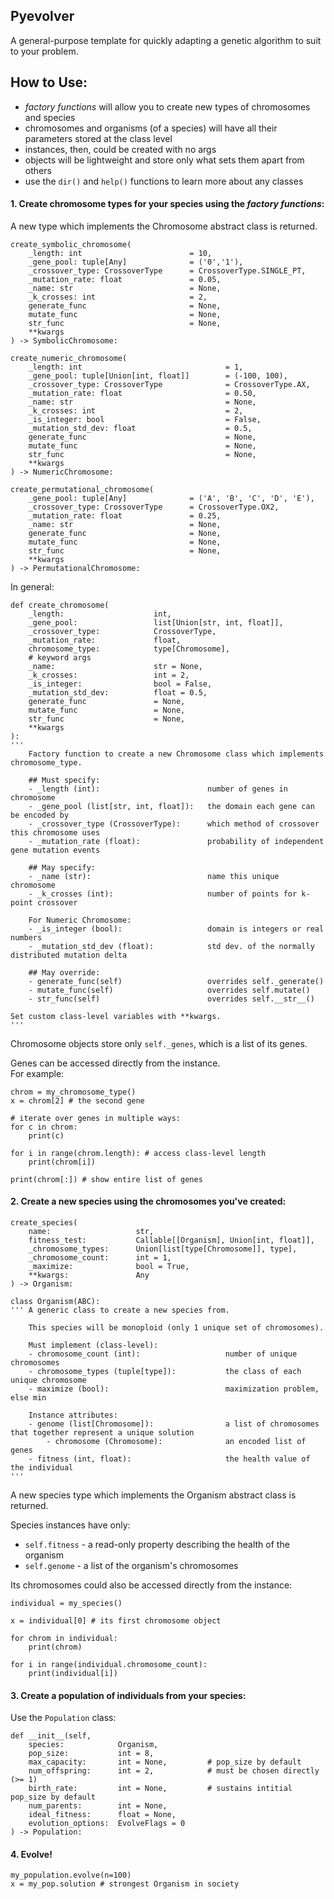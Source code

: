 ## Pyevolver
A general-purpose template for quickly adapting a genetic algorithm to suit to your problem.

## How to Use:

- _factory functions_ will allow you to create new types of chromosomes and species
- chromosomes and organisms (of a species) will have all their parameters stored at the class level
- instances, then, could be created with no args
- objects will be lightweight and store only what sets them apart from others
- use the `dir()` and `help()` functions to learn more about any classes

#### 1. Create chromosome types for your species using the *factory functions*:

A new type which implements the Chromosome abstract class is returned.
```
create_symbolic_chromosome(
	_length: int 						= 10, 
	_gene_pool: tuple[Any] 				= ('0','1'),
	_crossover_type: CrossoverType 		= CrossoverType.SINGLE_PT,
	_mutation_rate: float 				= 0.05,
	_name: str							= None,
	_k_crosses: int						= 2,
	generate_func						= None,
	mutate_func							= None,
	str_func							= None,
	**kwargs
) -> SymbolicChromosome:
```
```
create_numeric_chromosome(
	_length: int 								= 1, 
	_gene_pool: tuple[Union[int, float]] 		= (-100, 100),
	_crossover_type: CrossoverType 				= CrossoverType.AX,
	_mutation_rate: float 						= 0.50,
	_name: str									= None,
	_k_crosses: int								= 2,
	_is_integer: bool							= False,
	_mutation_std_dev: float					= 0.5,
	generate_func 								= None,
	mutate_func									= None,
	str_func									= None,
	**kwargs
) -> NumericChromosome:
```
```
create_permutational_chromosome(
	_gene_pool: tuple[Any] 				= ('A', 'B', 'C', 'D', 'E'),
	_crossover_type: CrossoverType 		= CrossoverType.OX2,
	_mutation_rate: float 				= 0.25,
	_name: str							= None,
	generate_func 						= None,
	mutate_func							= None,
	str_func							= None,
	**kwargs
) -> PermutationalChromosome:
```

In general:
```
def create_chromosome(
	_length: 					int,
	_gene_pool: 				list[Union[str, int, float]],
	_crossover_type: 			CrossoverType,
	_mutation_rate: 			float,
	chromosome_type: 			type[Chromosome],
	# keyword args
	_name: 						str = None,
	_k_crosses: 				int = 2,
	_is_integer: 				bool = False,
	_mutation_std_dev: 			float = 0.5,
	generate_func				= None,
	mutate_func					= None,
	str_func					= None,
	**kwargs
):
'''
	Factory function to create a new Chromosome class which implements chromosome_type.

	## Must specify:
	- _length (int): 						number of genes in chromosome
	- _gene_pool (list[str, int, float]):	the domain each gene can be encoded by
	- _crossover_type (CrossoverType):		which method of crossover this chromosome uses
	- _mutation_rate (float):				probability of independent gene mutation events

	## May specify:
	- _name (str):							name this unique chromosome
	- _k_crosses (int):						number of points for k-point crossover

	For Numeric Chromosome:
	- _is_integer (bool):					domain is integers or real numbers
	- _mutation_std_dev (float):			std dev. of the normally distributed mutation delta

	## May override:
	- generate_func(self)					overrides self._generate()
	- mutate_func(self)						overrides self.mutate()
	- str_func(self)						overrides self.__str__()

Set custom class-level variables with **kwargs.
'''
```

Chromosome objects store only `self._genes`, which is a list of its genes.

Genes can be accessed directly from the instance.  
For example:
``` 
chrom = my_chromosome_type()
x = chrom[2] # the second gene

# iterate over genes in multiple ways:
for c in chrom:
	print(c)

for i in range(chrom.length): # access class-level length
	print(chrom[i])

print(chrom[:]) # show entire list of genes
```


#### 2. Create a new species using the chromosomes you've created:
```
create_species(
	name: 					str, 
	fitness_test: 			Callable[[Organism], Union[int, float]], 
	_chromosome_types: 		Union[list[type[Chromosome]], type], 
	_chromosome_count: 		int = 1, 
	_maximize: 				bool = True, 
	**kwargs: 				Any
) -> Organism:

class Organism(ABC):
''' A generic class to create a new species from.

	This species will be monoploid (only 1 unique set of chromosomes).

	Must implement (class-level):
	- chromosome_count (int):					number of unique chromosomes
	- chromosome_types (tuple[type]):			the class of each unique chromosome
	- maximize (bool):							maximization problem, else min

	Instance attributes:
	- genome (list[Chromosome]):				a list of chromosomes that together represent a unique solution
		- chromosome (Chromosome): 				an encoded list of genes
	- fitness (int, float): 					the health value of the individual
'''
```
A new species type which implements the Organism abstract class is returned.

Species instances have only:
- `self.fitness` - a read-only property describing the health of the organism
- `self.genome` - a list of the organism's chromosomes

Its chromosomes could also be accessed directly from the instance:
```
individual = my_species()

x = individual[0] # its first chromosome object

for chrom in individual:
	print(chrom)

for i in range(individual.chromosome_count):
	print(individual[i])
```


#### 3. Create a population of individuals from your species:
Use the `Population` class:
``` 
def __init__(self,
	species: 			Organism,
	pop_size: 			int = 8,
	max_capacity: 		int = None, 		# pop_size by default
	num_offspring: 		int = 2, 			# must be chosen directly (>= 1)
	birth_rate: 		int = None, 		# sustains intitial pop_size by default
	num_parents: 		int = None,
	ideal_fitness:		float = None,
	evolution_options: 	EvolveFlags = 0
) -> Population:
```

#### 4. Evolve!
```
my_population.evolve(n=100)
x = my_pop.solution # strongest Organism in society
```